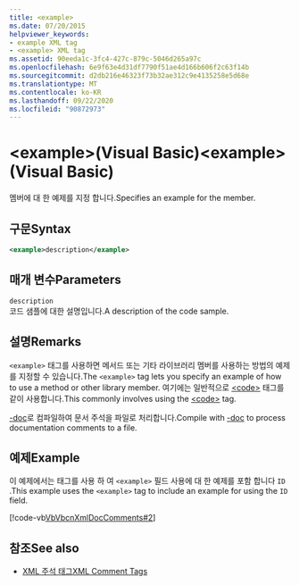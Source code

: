 ```yaml
---
title: <example>
ms.date: 07/20/2015
helpviewer_keywords:
- example XML tag
- <example> XML tag
ms.assetid: 90eeda1c-3fc4-427c-879c-5046d265a97c
ms.openlocfilehash: 6e9f63e4d31df7790f51ae4d166b606f2c63f14b
ms.sourcegitcommit: d2db216e46323f73b32ae312c9e4135258e5d68e
ms.translationtype: MT
ms.contentlocale: ko-KR
ms.lasthandoff: 09/22/2020
ms.locfileid: "90872973"
---
```

# <a name="example-visual-basic"></a><span data-ttu-id="9b51e-101">\<example>(Visual Basic)</span><span class="sxs-lookup"><span data-stu-id="9b51e-101">\<example> (Visual Basic)</span></span>

<span data-ttu-id="9b51e-102">멤버에 대 한 예제를 지정 합니다.</span><span class="sxs-lookup"><span data-stu-id="9b51e-102">Specifies an example for the member.</span></span>  
  
## <a name="syntax"></a><span data-ttu-id="9b51e-103">구문</span><span class="sxs-lookup"><span data-stu-id="9b51e-103">Syntax</span></span>  
  
```xml  
<example>description</example>  
```  
  
## <a name="parameters"></a><span data-ttu-id="9b51e-104">매개 변수</span><span class="sxs-lookup"><span data-stu-id="9b51e-104">Parameters</span></span>  

 `description`  
 <span data-ttu-id="9b51e-105">코드 샘플에 대한 설명입니다.</span><span class="sxs-lookup"><span data-stu-id="9b51e-105">A description of the code sample.</span></span>  
  
## <a name="remarks"></a><span data-ttu-id="9b51e-106">설명</span><span class="sxs-lookup"><span data-stu-id="9b51e-106">Remarks</span></span>  

 <span data-ttu-id="9b51e-107">`<example>` 태그를 사용하면 메서드 또는 기타 라이브러리 멤버를 사용하는 방법의 예제를 지정할 수 있습니다.</span><span class="sxs-lookup"><span data-stu-id="9b51e-107">The `<example>` tag lets you specify an example of how to use a method or other library member.</span></span> <span data-ttu-id="9b51e-108">여기에는 일반적으로 [\<code>](code.md) 태그를 같이 사용합니다.</span><span class="sxs-lookup"><span data-stu-id="9b51e-108">This commonly involves using the [\<code>](code.md) tag.</span></span>  
  
 <span data-ttu-id="9b51e-109">[-doc](../../reference/command-line-compiler/doc.md)로 컴파일하여 문서 주석을 파일로 처리합니다.</span><span class="sxs-lookup"><span data-stu-id="9b51e-109">Compile with [-doc](../../reference/command-line-compiler/doc.md) to process documentation comments to a file.</span></span>  
  
## <a name="example"></a><span data-ttu-id="9b51e-110">예제</span><span class="sxs-lookup"><span data-stu-id="9b51e-110">Example</span></span>  

 <span data-ttu-id="9b51e-111">이 예제에서는 태그를 사용 하 여 `<example>` 필드 사용에 대 한 예제를 포함 합니다 `ID` .</span><span class="sxs-lookup"><span data-stu-id="9b51e-111">This example uses the `<example>` tag to include an example for using the `ID` field.</span></span>  
  
 [!code-vb[VbVbcnXmlDocComments#2](~/samples/snippets/visualbasic/VS_Snippets_VBCSharp/VbVbcnXmlDocComments/VB/Class1.vb#2)]  
  
## <a name="see-also"></a><span data-ttu-id="9b51e-112">참조</span><span class="sxs-lookup"><span data-stu-id="9b51e-112">See also</span></span>

- [<span data-ttu-id="9b51e-113">XML 주석 태그</span><span class="sxs-lookup"><span data-stu-id="9b51e-113">XML Comment Tags</span></span>](index.md)
